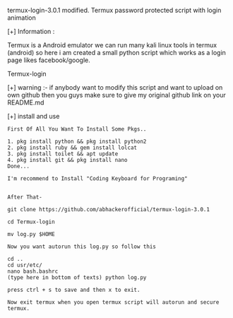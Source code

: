 termux-login-3.0.1 modified.
Termux password protected script with login animation



 [+] Information :

   Termux is a Android emulator we can run many kali linux
   tools in termux (android) so here i am created a small 
   python script which works as a login page likes facebook/google.
   

   Termux-login

[+] warning :- if anybody want to modify this script and want to 
    upload on own github then you guys make sure to give my original github link on your README.md


[+] install and use

    First Of All You Want To Install Some Pkgs..
    
    1. pkg install python && pkg install python2
    2. pkg install ruby && gem install lolcat
    3. pkg install toilet && apt update
    4. pkg install git && pkg install nano
    Done...

    I'm recommend to Install "Coding Keyboard for Programing"
    

    After That-
  
    git clone https://github.com/abhackerofficial/termux-login-3.0.1

    cd Termux-login

    mv log.py $HOME

    Now you want autorun this log.py so follow this

    cd ..
    cd usr/etc/
    nano bash.bashrc
    (type here in bottom of texts) python log.py

    press ctrl + s to save and then x to exit.

    Now exit termux when you open termux script will autorun and secure termux.
    
